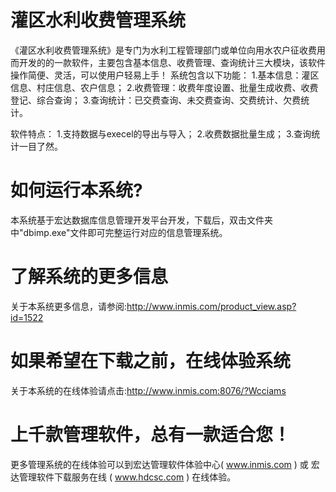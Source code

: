 # 灌区水利收费管理系统

《灌区水利收费管理系统》是专门为水利工程管理部门或单位向用水农户征收费用而开发的的一款软件，主要包含基本信息、收费管理、查询统计三大模块，该软件操作简便、灵活，可以使用户轻易上手！
 系统包含以下功能：
  1.基本信息：灌区信息、村庄信息、农户信息； 
  2.收费管理：收费年度设置、批量生成收费、收费登记、综合查询； 
  3.查询统计：已交费查询、未交费查询、交费统计、欠费统计。 
  
  软件特点： 
  1.支持数据与execel的导出与导入； 
  2.收费数据批量生成； 
  3.查询统计一目了然。


# 如何运行本系统?

本系统基于宏达数据库信息管理开发平台开发，下载后，双击文件夹中"dbimp.exe"文件即可完整运行对应的信息管理系统。

# 了解系统的更多信息

关于本系统更多信息，请参阅:http://www.inmis.com/product_view.asp?id=1522

# 如果希望在下载之前，在线体验系统

关于本系统的在线体验请点击:http://www.inmis.com:8076/?Wcciams

# 上千款管理软件，总有一款适合您！

更多管理系统的在线体验可以到宏达管理软件体验中心( www.inmis.com ) 或 宏达管理软件下载服务在线 ( www.hdcsc.com ) 在线体验。

